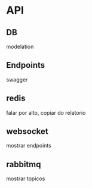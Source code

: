 # API
## DB
modelation

## Endpoints
swagger

## redis
falar por alto, copiar do relatorio

## websocket
mostrar endpoints

## rabbitmq
mostrar topicos